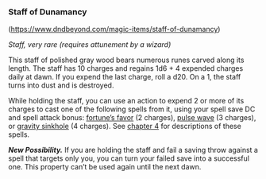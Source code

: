 ### Staff of Dunamancy

(https://www.dndbeyond.com/magic-items/staff-of-dunamancy)

_Staff, very rare (requires attunement by a wizard)_

This staff of polished gray wood bears numerous runes carved along its length. The staff has 10 charges and regains 1d6 + 4 expended charges daily at dawn. If you expend the last charge, roll a d20. On a 1, the staff turns into dust and is destroyed.

While holding the staff, you can use an action to expend 2 or more of its charges to cast one of the following spells from it, using your spell save DC and spell attack bonus: [fortune’s favor](https://www.dndbeyond.com/spells/fortunes-favor) (2 charges), [pulse wave](https://www.dndbeyond.com/spells/pulse-wave) (3 charges), or [gravity sinkhole](https://www.dndbeyond.com/spells/gravity-sinkhole) (4 charges). See [chapter 4](https://www.dndbeyond.com/sources/egtw/character-options-subclasses#DunamancySpells "chapter 4") for descriptions of these spells.

**_New Possibility._** If you are holding the staff and fail a saving throw against a spell that targets only you, you can turn your failed save into a successful one. This property can’t be used again until the next dawn.